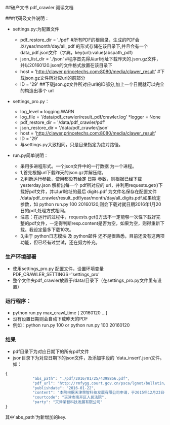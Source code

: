 ##破产文书 pdf_crawler 阅读文档

###代码及文件说明：

* settings.py:为配置文件


    * pdf_restore_dir = './pdf' #所有PDF的根目录，生成的PDF会以/year/month/day/all_pdf 的形式存储在该目录下,并且会有一个 data_pdf.json文件（字典，key(url):value(abspath_pdf)
    * json_list_dir = './json' #程序首先得从url地址下载昨天的.json.gz文件，并以20160120.json的文件格式放置在该目录下
    * host = 'http://clawer.princetechs.com:8080/media/clawer_result' #下载json.gz文件所对应url的前部分
    * ID = '29' ##下载json.gz文件所对应url的ID部分,加上一个日期就可以完全的构造出事个 url

* settings_pro.py：

    * log_level = logging.WARN
    * log_file = '/data/pdf_crawler/result_pdf/crawler.log'
    *logger = None
    * pdf_restore_dir = '/data/pdf_crawler/pdf'
    * json_restore_dir = '/data/pdf_crawler/json'
    * host = 'http://clawer.princetechs.com:8080/media/clawer_result'
    * ID = '29'
    * 与settings.py大致相同，只是目录指定为绝对路径。

* run.py简单说明：

    - 采用多进程形式。一个json文件中的一行数据 为一个进程。
    * 1,首先根据url下载昨天的json.gz并解压缩。
    * 2,判断运行参数，使用都没有给定 日期 参数，则根据已经下载 yesterday.json 解析出每一个 pdf所对应的 url，并利用requests.get()下载好pdf文件，并以url地址的最后 digits.pdf 为文件名保存在配置文件 /data/pdf_crawler/result_pdf/year/month/day/all_digits.pdf.如果给定参数，如 python run.py 100 20160120,则会下载对就日期2016年1月20日的pdf,处理方式相同。
    * 注意：在运行的过程中，requests.get()方法不一定能够一次性下载好完整的pdf文件，一定得判断resp.content是否为空，如果为空，则得重新下载。我设定最多下载10次。
    * 3,由于 python日志模块 及 python邮件 还不是很熟悉，目前还没有这两项功能，但已经有过尝试，还在努力补充。

### 生产环境部署

* 使用settings_pro.py 配置文件，设置环境变量  PDF_CRAWLER_SETTINGS='settings_pro'
* 整个文件夹pdf_crawler放置于/data/目录下（在settings_pro.py文件里有设置）

### 运行程序：

* python run.py max_crawl_time [ 20160120 …]
* 没有设置日期则会自动下载昨天的PDF
* 例如：python run.py 100 or python run.py 100 20160120


### 结果
* pdf目录下为对应日期下的所有pdf文件
* json目录下为对应日期下的json文件，及添加字段的 'data_insert'.json文件。如：
```javascript
{
            "abs_path": "./pdf/2016/01/25/4398856.pdf",
            "pdf_url": "http://rmfygg.court.gov.cn/psca/lgnot/bulletin/download/4398856.pdf",
            "publishdate": "2016-01-22",
            "content": "本院根据天津荣智科技发展有限公司申请，于2015年12月23日作出（2015）南民破字第0066号民事裁定书，裁定受理债务人破产清算的申请，并依法指定天津荣智科技发展有限公司破产清算组为管理人。管理人的地址天津市河东区津塘路18号鼎泰大厦1506室，邮编300171，联系电话（022）24450408。债权人应于2016年3月15日前向管理人申报债权，并提交有关证明材料。逾期未申报债权的，依据《中华人民共和国企业破产法》第五十六条的规定处理。天津荣智科技发展有限公司的债务人或者财产持有人应向破产管理人清偿债务或者交付财产。第一次债权人会议于2016年4月27日（星期三）上午10时在天津市南开区人民法院召开，地址天津市南开区保山道108号。债权人出席会议应向本院提交营业执照、个人或法定代表人身份证明、授权委托书。",
            "courtcode": "天津市南开区人民法院",
            "party": "天津荣智科技发展有限公司"
}
```
其中'abs_path'为新增加的key.
